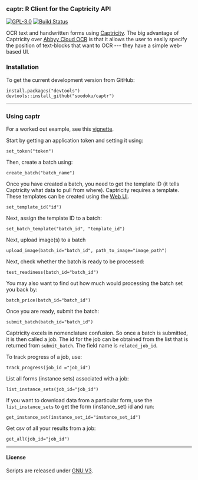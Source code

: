 ### captr: R Client for the Captricity API

[![GPL-3.0](http://img.shields.io/:license-gpl-blue.svg)](http://opensource.org/licenses/GPL-3.0)
[![Build Status](https://travis-ci.org/soodoku/captr.svg?branch=master)](https://travis-ci.org/soodoku/captr)

OCR text and handwritten forms using [Captricity](https://captricity.com/). The big advantage of Captricity over [Abbyy Cloud OCR](https://github.com/soodoku/abbyyR) is that it allows the user to easily specify the position of text-blocks that want to OCR --- they have a simple web-based UI.   

### Installation

To get the current development version from GitHub:

```{r install}
install.packages("devtools")
devtools::install_github("soodoku/captr")
```

-------------------
### Using captr

For a worked out example, see this [vignette](vignette/Using_Captricity.md).


Start by getting an application token and setting it using:

```{r set_token}
set_token("token")
```

Then, create a batch using:

```{r create_batch}
create_batch("batch_name")
```

Once you have created a batch, you need to get the template ID (it tells Captricity what data to pull from where). Captricity requires a template. These templates can be created using the [Web UI](https://shreddr.captricity.com/job/).

```{r set_tempid}
set_template_id("id")
```

Next, assign the template ID to a batch:
```{r temp_batch}
set_batch_template("batch_id", "template_id")
```

Next, upload image(s) to a batch
```{r upload_image}
upload_image(batch_id="batch_id", path_to_image="image_path")
```

Next, check whether the batch is ready to be processed:

```{r test_readiness}
test_readiness(batch_id="batch_id")
```

You may also want to find out how much would processing the batch set you back by:

```{r batch_price}
batch_price(batch_id="batch_id")
```

Once you are ready, submit the batch:
```{r submit_batch}
submit_batch(batch_id="batch_id")
```

Captricity excels in nomenclature confusion. So once a batch is submitted, it is then called a job. The id for the job can be obtained from 
the list that is returned from `submit_batch`. The field name is `related_job_id`.

To track progress of a job, use:

```{r track_progress}
track_progress(job_id ="job_id")
```

List all forms (instance sets) associated with a job:
```{r list_instance_sets}
list_instance_sets(job_id="job_id")
```

If you want to download data from a particular form, use the `list_instance_sets` to get the form (instance_set) id and run:
```{r get_instance_set}
get_instance_set(instance_set_id="instance_set_id")
```

Get csv of all your results from a job:
```{r get_all}
get_all(job_id="job_id")
```

------------------
#### License
Scripts are released under [GNU V3](http://www.gnu.org/licenses/gpl-3.0.en.html).

